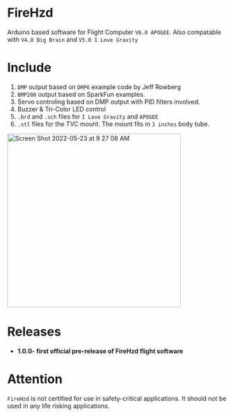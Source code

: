 # FireHzd
Arduino based software for Flight Computer ```V6.0 APOGEE```. Also compatable with ```V4.0 Big Brain``` and ```V5.0 I Love Gravity```
# Include 
1. ```DMP``` output based on ```DMP6``` example code by Jeff Rowberg
2. ```BMP280``` output based on SparkFun examples.
3. Servo controling based on DMP output with PID filters involved.
4. Buzzer & Tri-Color LED control
5. ```.brd``` and ```.sch``` files for ```I Love Gravity``` and ```APOGEE```
6. ```.stl``` files for the TVC mount. The mount fits in ```3 inches``` body tube.
<img width="399" alt="Screen Shot 2022-05-23 at 9 27 08 AM" src="https://user-images.githubusercontent.com/77249429/169842502-c7f8e23b-827c-4c74-8fa1-ee069d56a610.png">

# Releases

- **1.0.0- first official pre-release of FireHzd flight software**

# Attention
```FireHzd``` is not certified for use in safety-critical applications. It should not be used in any life risking applications.
